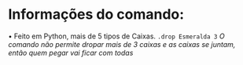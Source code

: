 # Informações do comando:

• Feito em Python, mais de 5 tipos de Caixas.
```.drop Esmeralda 3```
*O comando não permite dropar mais de 3 caixas e as caixas se juntam, então quem pegar vai ficar com todas*
